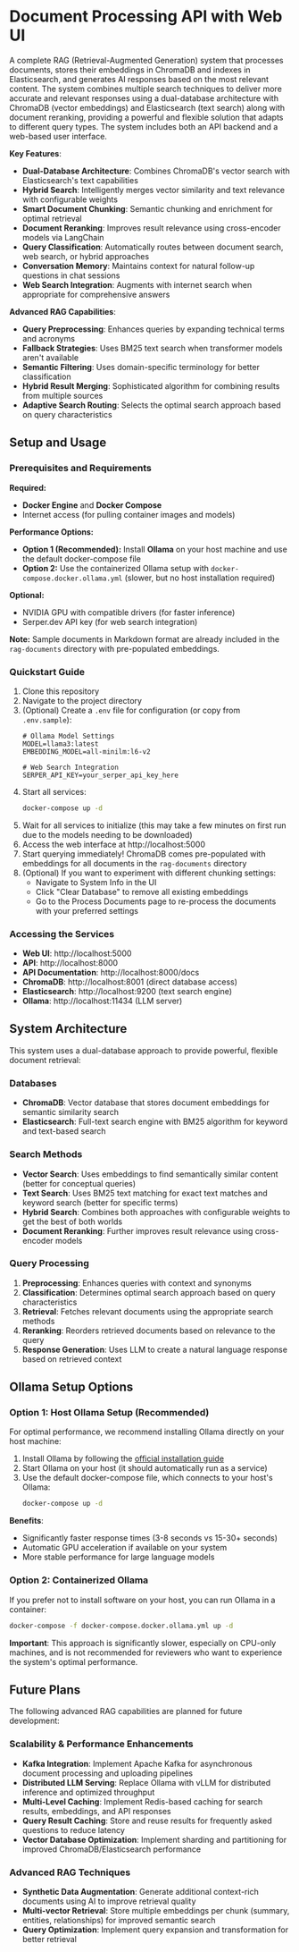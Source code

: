 # Document Processing API with Web UI

A complete RAG (Retrieval-Augmented Generation) system that processes documents, stores their embeddings in ChromaDB and indexes in Elasticsearch, and generates AI responses based on the most relevant content. The system combines multiple search techniques to deliver more accurate and relevant responses using a dual-database architecture with ChromaDB (vector embeddings) and Elasticsearch (text search) along with document reranking, providing a powerful and flexible solution that adapts to different query types. The system includes both an API backend and a web-based user interface.

**Key Features**:
- **Dual-Database Architecture**: Combines ChromaDB's vector search with Elasticsearch's text capabilities
- **Hybrid Search**: Intelligently merges vector similarity and text relevance with configurable weights
- **Smart Document Chunking**: Semantic chunking and enrichment for optimal retrieval
- **Document Reranking**: Improves result relevance using cross-encoder models via LangChain
- **Query Classification**: Automatically routes between document search, web search, or hybrid approaches
- **Conversation Memory**: Maintains context for natural follow-up questions in chat sessions
- **Web Search Integration**: Augments with internet search when appropriate for comprehensive answers

**Advanced RAG Capabilities**:
- **Query Preprocessing**: Enhances queries by expanding technical terms and acronyms
- **Fallback Strategies**: Uses BM25 text search when transformer models aren't available
- **Semantic Filtering**: Uses domain-specific terminology for better classification
- **Hybrid Result Merging**: Sophisticated algorithm for combining results from multiple sources
- **Adaptive Search Routing**: Selects the optimal search approach based on query characteristics

## Setup and Usage

### Prerequisites and Requirements

**Required:**
- **Docker Engine** and **Docker Compose**
- Internet access (for pulling container images and models)

**Performance Options:**
- **Option 1 (Recommended):** Install **Ollama** on your host machine and use the default docker-compose file
- **Option 2:** Use the containerized Ollama setup with `docker-compose.docker.ollama.yml` (slower, but no host installation required)

**Optional:**
- NVIDIA GPU with compatible drivers (for faster inference)
- Serper.dev API key (for web search integration)

**Note:** Sample documents in Markdown format are already included in the `rag-documents` directory with pre-populated embeddings.

### Quickstart Guide

1. Clone this repository
2. Navigate to the project directory
3. (Optional) Create a `.env` file for configuration (or copy from `.env.sample`):
   ```
   # Ollama Model Settings
   MODEL=llama3:latest
   EMBEDDING_MODEL=all-minilm:l6-v2
   
   # Web Search Integration 
   SERPER_API_KEY=your_serper_api_key_here
   ```
4. Start all services:
   ```bash
   docker-compose up -d
   ```
5. Wait for all services to initialize (this may take a few minutes on first run due to the models needing to be downloaded)
6. Access the web interface at http://localhost:5000
7. Start querying immediately! ChromaDB comes pre-populated with embeddings for all documents in the `rag-documents` directory
8. (Optional) If you want to experiment with different chunking settings:
   - Navigate to System Info in the UI
   - Click "Clear Database" to remove all existing embeddings
   - Go to the Process Documents page to re-process the documents with your preferred settings

### Accessing the Services

- **Web UI**: http://localhost:5000
- **API**: http://localhost:8000
- **API Documentation**: http://localhost:8000/docs
- **ChromaDB**: http://localhost:8001 (direct database access)
- **Elasticsearch**: http://localhost:9200 (text search engine)
- **Ollama**: http://localhost:11434 (LLM server)

## System Architecture

This system uses a dual-database approach to provide powerful, flexible document retrieval:

### Databases
- **ChromaDB**: Vector database that stores document embeddings for semantic similarity search
- **Elasticsearch**: Full-text search engine with BM25 algorithm for keyword and text-based search

### Search Methods
- **Vector Search**: Uses embeddings to find semantically similar content (better for conceptual queries)
- **Text Search**: Uses BM25 text matching for exact text matches and keyword search (better for specific terms)
- **Hybrid Search**: Combines both approaches with configurable weights to get the best of both worlds
- **Document Reranking**: Further improves result relevance using cross-encoder models

### Query Processing
1. **Preprocessing**: Enhances queries with context and synonyms
2. **Classification**: Determines optimal search approach based on query characteristics
3. **Retrieval**: Fetches relevant documents using the appropriate search methods
4. **Reranking**: Reorders retrieved documents based on relevance to the query
5. **Response Generation**: Uses LLM to create a natural language response based on retrieved context

## Ollama Setup Options

### Option 1: Host Ollama Setup (Recommended)

For optimal performance, we recommend installing Ollama directly on your host machine:

1. Install Ollama by following the [official installation guide](https://ollama.com/download)
2. Start Ollama on your host (it should automatically run as a service)
3. Use the default docker-compose file, which connects to your host's Ollama:
   ```bash
   docker-compose up -d
   ```

**Benefits**:
- Significantly faster response times (3-8 seconds vs 15-30+ seconds)
- Automatic GPU acceleration if available on your system
- More stable performance for large language models

### Option 2: Containerized Ollama

If you prefer not to install software on your host, you can run Ollama in a container:

```bash
docker-compose -f docker-compose.docker.ollama.yml up -d
```

**Important**: This approach is significantly slower, especially on CPU-only machines, and is not recommended for reviewers who want to experience the system's optimal performance.

## Future Plans

The following advanced RAG capabilities are planned for future development:

### Scalability & Performance Enhancements
- **Kafka Integration**: Implement Apache Kafka for asynchronous document processing and uploading pipelines
- **Distributed LLM Serving**: Replace Ollama with vLLM for distributed inference and optimized throughput
- **Multi-Level Caching**: Implement Redis-based caching for search results, embeddings, and API responses
- **Query Result Caching**: Store and reuse results for frequently asked questions to reduce latency
- **Vector Database Optimization**: Implement sharding and partitioning for improved ChromaDB/Elasticsearch performance

### Advanced RAG Techniques
- **Synthetic Data Augmentation**: Generate additional context-rich documents using AI to improve retrieval quality
- **Multi-vector Retrieval**: Store multiple embeddings per chunk (summary, entities, relationships) for improved semantic search
- **Query Optimization**: Implement query expansion and transformation for better retrieval
